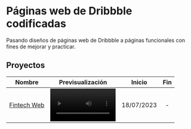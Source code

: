 # Páginas web de Dribbble codificadas

Pasando diseños de páginas web de Dribbble a páginas funcionales con fines de mejorar y practicar.

## Proyectos 

|Nombre|Previsualización|Inicio|Fin|
|:----:|:----:|:----:|:----:|
|[Fintech Web](https://dribbble.com/shots/19597655-fintech-website-design-landing-web-page-home-page)|<video src = "https://cdn.dribbble.com/userupload/3758464/file/original-875eed0161df3dbda2b54eda1c94730e.mp4" controls loop width = "175">|18/07/2023|-|




